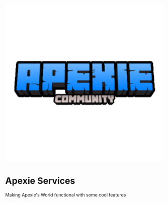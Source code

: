 <p align="center">
    <a href="https://github.com/ApexieDevelopment/ApexieServices"><img src="/assets/logo.png"></img></a><br>
    <h1>Apexie Services</h1>
    <p>Making Apexie's World functional with some cool features</p>
</p>